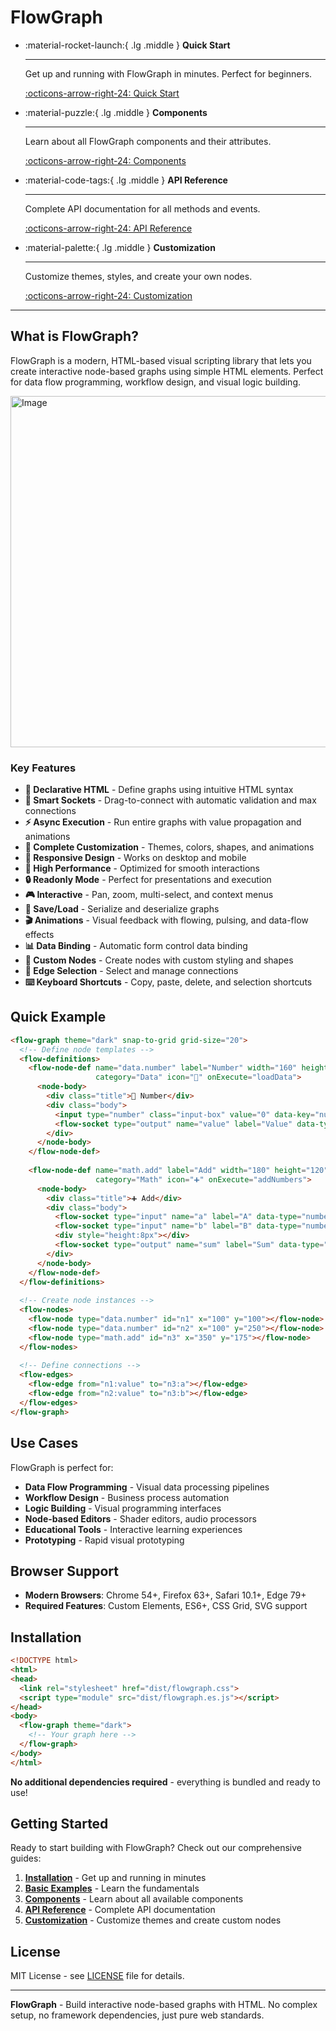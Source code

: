 # FlowGraph

<div class="grid cards" markdown>

-   :material-rocket-launch:{ .lg .middle } **Quick Start**

    ---

    Get up and running with FlowGraph in minutes. Perfect for beginners.

    [:octicons-arrow-right-24: Quick Start](installation.md)

-   :material-puzzle:{ .lg .middle } **Components**

    ---

    Learn about all FlowGraph components and their attributes.

    [:octicons-arrow-right-24: Components](flow-graph.md)

-   :material-code-tags:{ .lg .middle } **API Reference**

    ---

    Complete API documentation for all methods and events.

    [:octicons-arrow-right-24: API Reference](api/flowgraph.md)

-   :material-palette:{ .lg .middle } **Customization**

    ---

    Customize themes, styles, and create your own nodes.

    [:octicons-arrow-right-24: Customization](theming.md)

</div>

---

## What is FlowGraph?

FlowGraph is a modern, HTML-based visual scripting library that lets you create interactive node-based graphs using simple HTML elements. Perfect for data flow programming, workflow design, and visual logic building.

<img width="1184" height="562" alt="Image" src="https://github.com/user-attachments/assets/f9e9b938-6f30-4ecb-b7b8-e1b4034e8857" />

### Key Features

- **🎯 Declarative HTML** - Define graphs using intuitive HTML syntax
- **🔌 Smart Sockets** - Drag-to-connect with automatic validation and max connections
- **⚡ Async Execution** - Run entire graphs with value propagation and animations
- **🎨 Complete Customization** - Themes, colors, shapes, and animations
- **📱 Responsive Design** - Works on desktop and mobile
- **🚀 High Performance** - Optimized for smooth interactions
- **🔒 Readonly Mode** - Perfect for presentations and execution
- **🎮 Interactive** - Pan, zoom, multi-select, and context menus
- **💾 Save/Load** - Serialize and deserialize graphs
- **🎬 Animations** - Visual feedback with flowing, pulsing, and data-flow effects
- **📊 Data Binding** - Automatic form control data binding
- **🎨 Custom Nodes** - Create nodes with custom styling and shapes
- **🔗 Edge Selection** - Select and manage connections
- **⌨️ Keyboard Shortcuts** - Copy, paste, delete, and selection shortcuts

## Quick Example

```html
<flow-graph theme="dark" snap-to-grid grid-size="20">
  <!-- Define node templates -->
  <flow-definitions>
    <flow-node-def name="data.number" label="Number" width="160" height="100" 
                   category="Data" icon="🔢" onExecute="loadData">
      <node-body>
        <div class="title">🔢 Number</div>
        <div class="body">
          <input type="number" class="input-box" value="0" data-key="num:value">
          <flow-socket type="output" name="value" label="Value" data-type="number"></flow-socket>
        </div>
      </node-body>
    </flow-node-def>
    
    <flow-node-def name="math.add" label="Add" width="180" height="120" 
                   category="Math" icon="➕" onExecute="addNumbers">
      <node-body>
        <div class="title">➕ Add</div>
        <div class="body">
          <flow-socket type="input" name="a" label="A" data-type="number"></flow-socket>
          <flow-socket type="input" name="b" label="B" data-type="number"></flow-socket>
          <div style="height:8px"></div>
          <flow-socket type="output" name="sum" label="Sum" data-type="number"></flow-socket>
        </div>
      </node-body>
    </flow-node-def>
  </flow-definitions>
  
  <!-- Create node instances -->
  <flow-nodes>
    <flow-node type="data.number" id="n1" x="100" y="100"></flow-node>
    <flow-node type="data.number" id="n2" x="100" y="250"></flow-node>
    <flow-node type="math.add" id="n3" x="350" y="175"></flow-node>
  </flow-nodes>
  
  <!-- Define connections -->
  <flow-edges>
    <flow-edge from="n1:value" to="n3:a"></flow-edge>
    <flow-edge from="n2:value" to="n3:b"></flow-edge>
  </flow-edges>
</flow-graph>
```

## Use Cases

FlowGraph is perfect for:

- **Data Flow Programming** - Visual data processing pipelines
- **Workflow Design** - Business process automation
- **Logic Building** - Visual programming interfaces
- **Node-based Editors** - Shader editors, audio processors
- **Educational Tools** - Interactive learning experiences
- **Prototyping** - Rapid visual prototyping

## Browser Support

- **Modern Browsers**: Chrome 54+, Firefox 63+, Safari 10.1+, Edge 79+
- **Required Features**: Custom Elements, ES6+, CSS Grid, SVG support

## Installation

```html
<!DOCTYPE html>
<html>
<head>
  <link rel="stylesheet" href="dist/flowgraph.css">
  <script type="module" src="dist/flowgraph.es.js"></script>
</head>
<body>
  <flow-graph theme="dark">
    <!-- Your graph here -->
  </flow-graph>
</body>
</html>
```

**No additional dependencies required** - everything is bundled and ready to use!

## Getting Started

Ready to start building with FlowGraph? Check out our comprehensive guides:

1. **[Installation](installation.md)** - Get up and running in minutes
2. **[Basic Examples](basic-examples.md)** - Learn the fundamentals
3. **[Components](flow-graph.md)** - Learn about all available components
4. **[API Reference](api/flowgraph.md)** - Complete API documentation
5. **[Customization](theming.md)** - Customize themes and create custom nodes

## License

MIT License - see [LICENSE](https://github.com/sps014/visual-flow-graph/blob/main/LICENSE) file for details.

---

**FlowGraph** - Build interactive node-based graphs with HTML. No complex setup, no framework dependencies, just pure web standards.
